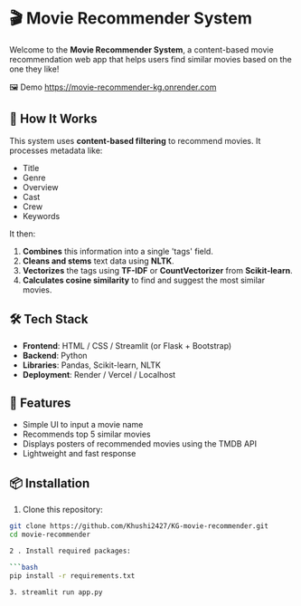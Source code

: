 # 🎬 Movie Recommender System

Welcome to the **Movie Recommender System**, a content-based movie recommendation web app that helps users find similar movies based on the one they like!

🖼️ Demo
https://movie-recommender-kg.onrender.com

## 🧠 How It Works

This system uses **content-based filtering** to recommend movies. It processes metadata like:
- Title
- Genre
- Overview
- Cast
- Crew
- Keywords

It then:
1. **Combines** this information into a single 'tags' field.
2. **Cleans and stems** text data using **NLTK**.
3. **Vectorizes** the tags using **TF-IDF** or **CountVectorizer** from **Scikit-learn**.
4. **Calculates cosine similarity** to find and suggest the most similar movies.

## 🛠️ Tech Stack

- **Frontend**: HTML / CSS / Streamlit (or Flask + Bootstrap)
- **Backend**: Python
- **Libraries**: Pandas, Scikit-learn, NLTK
- **Deployment**: Render / Vercel / Localhost

## 🚀 Features

- Simple UI to input a movie name
- Recommends top 5 similar movies
- Displays posters of recommended movies using the TMDB API
- Lightweight and fast response

## 📦 Installation

1. Clone this repository:

```bash
git clone https://github.com/Khushi2427/KG-movie-recommender.git
cd movie-recommender

2 . Install required packages:

```bash
pip install -r requirements.txt

3. streamlit run app.py
